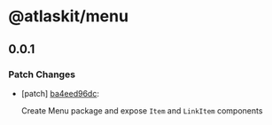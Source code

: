 # @atlaskit/menu

## 0.0.1
### Patch Changes

- [patch] [ba4eed96dc](https://bitbucket.org/atlassian/atlaskit-mk-2/commits/ba4eed96dc):

  Create Menu package and expose `Item` and `LinkItem` components
